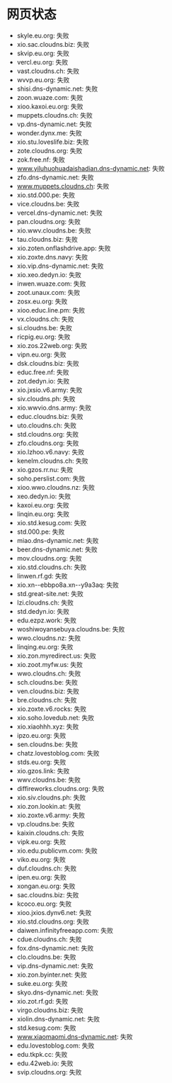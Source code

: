 # 网页状态
- skyle.eu.org: 失败
- xio.sac.cloudns.biz: 失败
- skvip.eu.org: 失败
- vercl.eu.org: 失败
- vast.cloudns.ch: 失败
- wvvp.eu.org: 失败
- shisi.dns-dynamic.net: 失败
- zoon.wuaze.com: 失败
- xioo.kaxoi.eu.org: 失败
- muppets.cloudns.ch: 失败
- vp.dns-dynamic.net: 失败
- wonder.dynx.me: 失败
- xio.stu.loveslife.biz: 失败
- zote.cloudns.org: 失败
- zok.free.nf: 失败
- www.yiluhuohuadaishadian.dns-dynamic.net: 失败
- zfo.dns-dynamic.net: 失败
- www.muppets.cloudns.ch: 失败
- xio.std.000.pe: 失败
- vice.cloudns.be: 失败
- vercel.dns-dynamic.net: 失败
- pan.cloudns.org: 失败
- xio.wwv.cloudns.be: 失败
- tau.cloudns.biz: 失败
- xio.zoten.onflashdrive.app: 失败
- xio.zoxte.dns.navy: 失败
- xio.vip.dns-dynamic.net: 失败
- xio.xeo.dedyn.io: 失败
- inwen.wuaze.com: 失败
- zoot.unaux.com: 失败
- zosx.eu.org: 失败
- xioo.educ.line.pm: 失败
- vx.cloudns.ch: 失败
- si.cloudns.be: 失败
- ricpig.eu.org: 失败
- xio.zos.22web.org: 失败
- vipn.eu.org: 失败
- dsk.cloudns.biz: 失败
- educ.free.nf: 失败
- zot.dedyn.io: 失败
- xio.jxsio.v6.army: 失败
- siv.cloudns.ph: 失败
- xio.wwvio.dns.army: 失败
- educ.cloudns.biz: 失败
- uto.cloudns.ch: 失败
- std.cloudns.org: 失败
- zfo.cloudns.org: 失败
- xio.lzhoo.v6.navy: 失败
- kenelm.cloudns.ch: 失败
- xio.gzos.rr.nu: 失败
- soho.perslist.com: 失败
- xioo.wwo.cloudns.nz: 失败
- xeo.dedyn.io: 失败
- kaxoi.eu.org: 失败
- linqin.eu.org: 失败
- xio.std.kesug.com: 失败
- std.000.pe: 失败
- miao.dns-dynamic.net: 失败
- beer.dns-dynamic.net: 失败
- mov.cloudns.org: 失败
- xio.std.cloudns.ch: 失败
- linwen.rf.gd: 失败
- xio.xn--ebbpo8a.xn--y9a3aq: 失败
- std.great-site.net: 失败
- lzi.cloudns.ch: 失败
- std.dedyn.io: 失败
- edu.ezpz.work: 失败
- woshiwoyansebuya.cloudns.be: 失败
- wwo.cloudns.nz: 失败
- linqing.eu.org: 失败
- xio.zon.myredirect.us: 失败
- xio.zoot.myfw.us: 失败
- wwo.cloudns.ch: 失败
- sch.cloudns.be: 失败
- ven.cloudns.biz: 失败
- bre.cloudns.ch: 失败
- xio.zoxte.v6.rocks: 失败
- xio.soho.lovedub.net: 失败
- xio.xiaohhh.xyz: 失败
- ipzo.eu.org: 失败
- sen.cloudns.be: 失败
- chatz.lovestoblog.com: 失败
- stds.eu.org: 失败
- xio.gzos.link: 失败
- wwv.cloudns.be: 失败
- diffireworks.cloudns.org: 失败
- xio.siv.cloudns.ph: 失败
- xio.zon.lookin.at: 失败
- xio.zoxte.v6.army: 失败
- vp.cloudns.be: 失败
- kaixin.cloudns.ch: 失败
- vipk.eu.org: 失败
- xio.edu.publicvm.com: 失败
- viko.eu.org: 失败
- duf.cloudns.ch: 失败
- ipen.eu.org: 失败
- xongan.eu.org: 失败
- sac.cloudns.biz: 失败
- kcoco.eu.org: 失败
- xioo.jxios.dynv6.net: 失败
- xio.std.cloudns.org: 失败
- daiwen.infinityfreeapp.com: 失败
- cdue.cloudns.ch: 失败
- fox.dns-dynamic.net: 失败
- clo.cloudns.be: 失败
- vip.dns-dynamic.net: 失败
- xio.zon.byinter.net: 失败
- suke.eu.org: 失败
- skyo.dns-dynamic.net: 失败
- xio.zot.rf.gd: 失败
- virgo.cloudns.biz: 失败
- xiolin.dns-dynamic.net: 失败
- std.kesug.com: 失败
- www.xiaomaomi.dns-dynamic.net: 失败
- edu.lovestoblog.com: 失败
- edu.tkpk.cc: 失败
- edu.42web.io: 失败
- svip.cloudns.org: 失败
